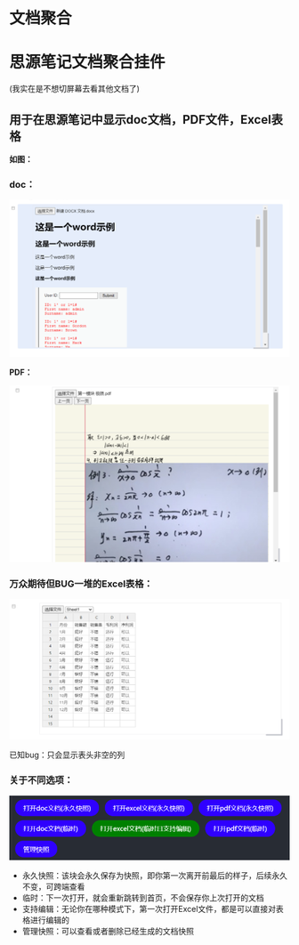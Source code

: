 # 文档聚合

# 思源笔记文档聚合挂件

(​我实在是不想切屏幕去看其他文档了​)

## 用于在思源笔记中显示doc文档，PDF文件，Excel表格

**如图：**

### doc：

​​![image](readmeimg/image-20231023032708-zgoys10.png)​​

**PDF：**

​![image](readmeimg/image-20231023032622-9xazvaa.png)​

### 万众期待但BUG一堆的Excel表格：

​![image](readmeimg/image-20231023032826-12i5o8b.png)

已知bug：只会显示表头非空的列

### 关于不同选项：

​![image](readmeimg/image-20231023032945-j2urm4x.png)​

* 永久快照：该块会永久保存为快照，即你第一次离开前最后的样子，后续永久不变，可跨端查看
* 临时：下一次打开，就会重新跳转到首页，不会保存你上次打开的文档
* 支持编辑：无论你在哪种模式下，第一次打开Excel文件，都是可以直接对表格进行编辑的
* 管理快照：可以查看或者删除已经生成的文档快照